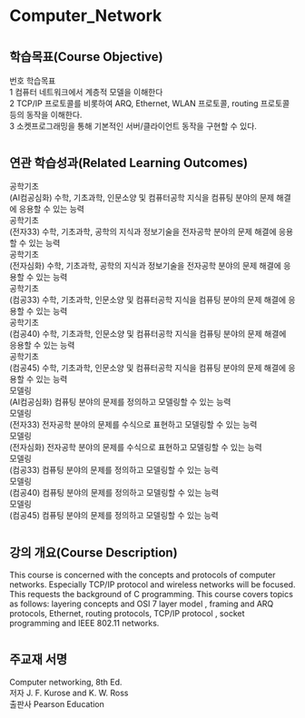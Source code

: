 # Computer_Network

# <h2> 학습목표(Course Objective) </h2>   
번호	학습목표   
1	컴퓨터 네트워크에서 계층적 모델을 이해한다   
2	TCP/IP 프로토콜를 비롯하여 ARQ, Ethernet, WLAN 프로토콜, routing 프로토콜 등의 동작을 이해한다.   
3	소켓프로그래밍을 통해 기본적인 서버/클라이언트 동작을 구현할 수 있다.      

# <h2>  연관 학습성과(Related Learning Outcomes)   </h2>  
공학기초	  
(AI컴공심화) 수학, 기초과학, 인문소양 및 컴퓨터공학 지식을 컴퓨팅 분야의 문제 해결에 응용할 수 있는 능력   
공학기초	   
(전자33) 수학, 기초과학, 공학의 지식과 정보기술을 전자공학 분야의 문제 해결에 응용할 수 있는 능력   
공학기초	   
(전자심화) 수학, 기초과학, 공학의 지식과 정보기술을 전자공학 분야의 문제 해결에 응용할 수 있는 능력   
공학기초	   
(컴공33) 수학, 기초과학, 인문소양 및 컴퓨터공학 지식을 컴퓨팅 분야의 문제 해결에 응용할 수 있는 능력   
공학기초	  
(컴공40) 수학, 기초과학, 인문소양 및 컴퓨터공학 지식을 컴퓨팅 분야의 문제 해결에 응용할 수 있는 능력   
공학기초	  
(컴공45) 수학, 기초과학, 인문소양 및 컴퓨터공학 지식을 컴퓨팅 분야의 문제 해결에 응용할 수 있는 능력   
모델링	   
(AI컴공심화) 컴퓨팅 분야의 문제를 정의하고 모델링할 수 있는 능력   
모델링	   
(전자33) 전자공학 분야의 문제를 수식으로 표현하고 모델링할 수 있는 능력   
모델링	   
(전자심화) 전자공학 분야의 문제를 수식으로 표현하고 모델링할 수 있는 능력   
모델링	  
(컴공33) 컴퓨팅 분야의 문제를 정의하고 모델링할 수 있는 능력   
모델링	   
(컴공40) 컴퓨팅 분야의 문제를 정의하고 모델링할 수 있는 능력   
모델링	   
(컴공45) 컴퓨팅 분야의 문제를 정의하고 모델링할 수 있는 능력   


# <h2> 강의 개요(Course Description)	   </h2>  
This course is concerned with the concepts and protocols of computer networks. Especially TCP/IP protocol and wireless networks will be focused. This requests the background of C programming. This course covers topics as follows: layering concepts and OSI 7 layer model , framing and ARQ protocols, Ethernet, routing protocols, TCP/IP protocol , socket programming and IEEE 802.11 networks.    


# <h2> 주교재	서명	   </h2>
Computer networking, 8th Ed.	  
저자	J. F. Kurose and K. W. Ross   
출판사	Pearson Education   